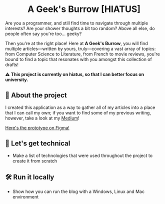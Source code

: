 <div align="center">
 <h1>A Geek's Burrow [HIATUS]</h1>
</div>

Are you a programmer, and still find time to navigate through multiple interests? Are your shower thoughts a bit too random? Above all else, do people often say you're too... geeky?

Then you're at the right place! Here at **A Geek's Burrow**, you will find multiple articles—written by yours, truly—covering a vast array of topics: from Computer Science to Literature, from French to movie reviews, you're bound to find a topic that resonates with you amongst this collection of drafts!

:warning: **This project is currently on hiatus, so that I can better focus on university.**

## 📝 About the project
I created this application as a way to gather all of my articles into a place that I can call my own; if you want to find some of my previous writing, however, take a look at my [Medium](https://medium.com/@herlocksholmes1888)! 

[Here's the prototype on Figma!](https://www.figma.com/design/Xppsg76PikexYXjKSAtsQN/Geek's-Burrow?node-id=1-2&t=VMX0Fs1DO1y943oo-1)

## 💾 Let's get technical
* Make a list of technologies that were used throughout the project to create it from scratch

## 🛠️ Run it locally 
* Show how you can run the blog with a Windows, Linux and Mac environment